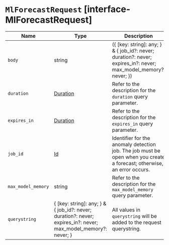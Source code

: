 # `MlForecastRequest` [interface-MlForecastRequest]

| Name | Type | Description |
| - | - | - |
| `body` | string | ({ [key: string]: any; } & { job_id?: never; duration?: never; expires_in?: never; max_model_memory?: never; }) | All values in `body` will be added to the request body. |
| `duration` | [Duration](./Duration.md) | Refer to the description for the `duration` query parameter. |
| `expires_in` | [Duration](./Duration.md) | Refer to the description for the `expires_in` query parameter. |
| `job_id` | [Id](./Id.md) | Identifier for the anomaly detection job. The job must be open when you create a forecast; otherwise, an error occurs. |
| `max_model_memory` | string | Refer to the description for the `max_model_memory` query parameter. |
| `querystring` | { [key: string]: any; } & { job_id?: never; duration?: never; expires_in?: never; max_model_memory?: never; } | All values in `querystring` will be added to the request querystring. |
